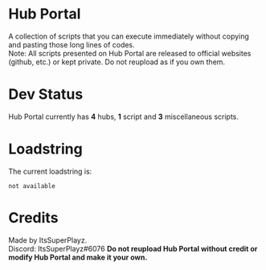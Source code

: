 # Hub Portal
A collection of scripts that you can execute immediately without copying and pasting those long lines of codes.  
Note: All scripts presented on Hub Portal are released to official websites (github, etc.) or kept private. Do not reupload as if you own them.  
# Dev Status
Hub Portal currently has **4** hubs, **1** script and **3** miscellaneous scripts.
# Loadstring
The current loadstring is:
```
not available
```
# Credits
Made by ItsSuperPlayz.  
Discord: ItsSuperPlayz#6076
**Do not reupload Hub Portal without credit or modify Hub Portal and make it your own.**
